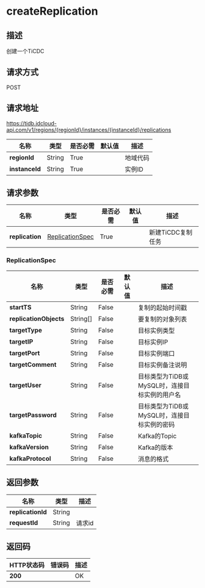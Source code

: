 # createReplication


## 描述
创建一个TiCDC

## 请求方式
POST

## 请求地址
https://tidb.jdcloud-api.com/v1/regions/{regionId}/instances/{instanceId}/replications

|名称|类型|是否必需|默认值|描述|
|---|---|---|---|---|
|**regionId**|String|True| |地域代码|
|**instanceId**|String|True| |实例ID|

## 请求参数
|名称|类型|是否必需|默认值|描述|
|---|---|---|---|---|
|**replication**|[ReplicationSpec](createreplication#replicationspec)|True| |新建TiCDC复制任务|

### <div id="replicationspec">ReplicationSpec</div>
|名称|类型|是否必需|默认值|描述|
|---|---|---|---|---|
|**startTS**|String|False| |复制的起始时间戳|
|**replicationObjects**|String[]|False| |要复制的对象列表|
|**targetType**|String|False| |目标实例类型|
|**targetIP**|String|False| |目标实例IP|
|**targetPort**|String|False| |目标实例端口|
|**targetComment**|String|False| |目标实例备注说明|
|**targetUser**|String|False| |目标类型为TiDB或MySQL时，连接目标实例的用户名|
|**targetPassword**|String|False| |目标类型为TiDB或MySQL时，连接目标实例的密码|
|**kafkaTopic**|String|False| |Kafka的Topic|
|**kafkaVersion**|String|False| |Kafka的版本|
|**kafkaProtocol**|String|False| |消息的格式|

## 返回参数
|名称|类型|描述|
|---|---|---|
|**replicationId**|String| |
|**requestId**|String|请求id|


## 返回码
|HTTP状态码|错误码|描述|
|---|---|---|
|**200**||OK|
